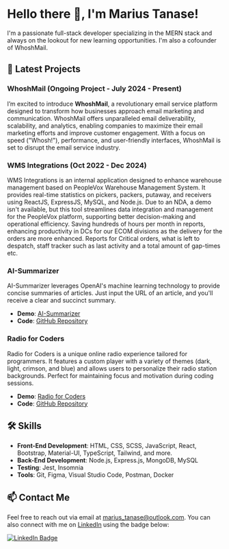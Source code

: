 # Hello there 👋, I'm Marius Tanase!

I'm a passionate full-stack developer specializing in the MERN stack and always on the lookout for new learning opportunities. I'm also a cofounder of WhoshMail.

## 🌟 Latest Projects

### **WhoshMail** (Ongoing Project - July 2024 - Present)

I’m excited to introduce **WhoshMail**, a revolutionary email service platform designed to transform how businesses approach email marketing and communication. WhoshMail offers unparalleled email deliverability, scalability, and analytics, enabling companies to maximize their email marketing efforts and improve customer engagement. With a focus on speed ("Whosh!"), performance, and user-friendly interfaces, WhoshMail is set to disrupt the email service industry.

### **WMS Integrations** (Oct 2022 - Dec 2024)

WMS Integrations is an internal application designed to enhance warehouse management based on PeopleVox Warehouse Management System. It provides real-time statistics on pickers, packers, putaway, and receivers using ReactJS, ExpressJS, MySQL, and Node.js. Due to an NDA, a demo isn't available, but this tool streamlines data integration and management for the PeopleVox platform, supporting better decision-making and operational efficiency. Saving hundreds of hours per month in reports, enhancing productivity in DCs for our ECOM divisions as the delivery for the orders are more enhanced. Reports for Critical orders, what is left to despatch, staff tracker such as last activity and a total amount of gap-times etc.


### **AI-Summarizer**

AI-Summarizer leverages OpenAI's machine learning technology to provide concise summaries of articles. Just input the URL of an article, and you'll receive a clear and succinct summary.

- **Demo**: [AI-Summarizer](https://aisummz.vercel.app/)
- **Code**: [GitHub Repository](https://github.com/MariusTanase/AI-Summarizer)

### **Radio for Coders**

Radio for Coders is a unique online radio experience tailored for programmers. It features a custom player with a variety of themes (dark, light, crimson, and blue) and allows users to personalize their radio station backgrounds. Perfect for maintaining focus and motivation during coding sessions.

- **Demo**: [Radio for Coders](https://radio-mt.vercel.app/)
- **Code**: [GitHub Repository](https://github.com/MariusTanase/RadioMT)


## 🛠️ Skills

- **Front-End Development**: HTML, CSS, SCSS, JavaScript, React, Bootstrap, Material-UI, TypeScript, Tailwind, and more.
- **Back-End Development**: Node.js, Express.js, MongoDB, MySQL
- **Testing**: Jest, Insomnia
- **Tools**: Git, Figma, Visual Studio Code, Postman, Docker

## 📫 Contact Me

Feel free to reach out via email at [marius_tanase@outlook.com](mailto:marius_tanase@outlook.com). You can also connect with me on [LinkedIn](https://www.linkedin.com/in/marius-tanase/) using the badge below:

[![LinkedIn Badge](https://img.shields.io/badge/-Marius_Tanase-blue?style=flat-square&logo=Linkedin&logoColor=white&link=https://www.linkedin.com/in/marius-tanase/)](https://www.linkedin.com/in/marius-tanase/)
